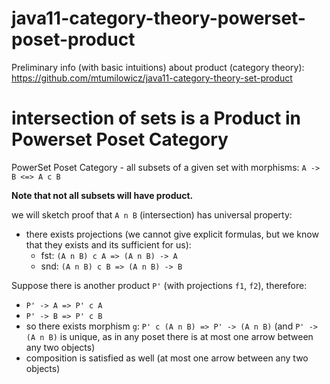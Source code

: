 # java11-category-theory-powerset-poset-product

Preliminary info (with basic intuitions) about product 
(category theory): https://github.com/mtumilowicz/java11-category-theory-set-product

# intersection of sets is a Product in Powerset Poset Category
PowerSet Poset Category - all subsets of a given set
with morphisms: `A -> B <=> A c B`

**Note that not all subsets will have product.**

we will sketch proof that `A n B` (intersection)
has universal property:

* there exists projections (we cannot give explicit
formulas, but we know that they exists and its sufficient
for us):
    * fst: `(A n B) c A => (A n B) -> A`
    * snd: `(A n B) c B => (A n B) -> B`

Suppose there is another product `P'` (with projections `f1`, `f2`),
therefore:
* `P' -> A => P' c A`
* `P' -> B => P' c B`
* so there exists morphism `g`: `P' c (A n B) => P' -> (A n B)` 
(and `P' -> (A n B)` is unique,
as in any poset there is at most one arrow between any two 
objects)
* composition is satisfied as well (at most one arrow between
any two objects)